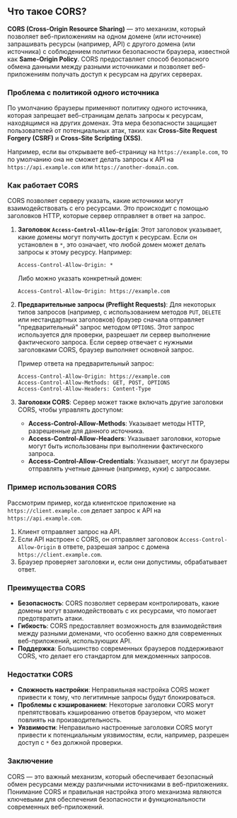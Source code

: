 ## Что такое CORS?

**CORS (Cross-Origin Resource Sharing)** — это механизм, который позволяет веб-приложениям на одном домене (или источнике) запрашивать ресурсы (например, API) с другого домена (или источника) с соблюдением политики безопасности браузера, известной как **Same-Origin Policy**. CORS предоставляет способ безопасного обмена данными между разными источниками и позволяет веб-приложениям получать доступ к ресурсам на других серверах.

### Проблема с политикой одного источника

По умолчанию браузеры применяют политику одного источника, которая запрещает веб-страницам делать запросы к ресурсам, находящимся на других доменах. Эта мера безопасности защищает пользователей от потенциальных атак, таких как **Cross-Site Request Forgery (CSRF)** и **Cross-Site Scripting (XSS)**.

Например, если вы открываете веб-страницу на `https://example.com`, то по умолчанию она не сможет делать запросы к API на `https://api.example.com` или `https://another-domain.com`.

### Как работает CORS

CORS позволяет серверу указать, какие источники могут взаимодействовать с его ресурсами. Это происходит с помощью заголовков HTTP, которые сервер отправляет в ответ на запрос.

1. **Заголовок `Access-Control-Allow-Origin`**: Этот заголовок указывает, какие домены могут получить доступ к ресурсам. Если он установлен в `*`, это означает, что любой домен может делать запросы к этому ресурсу. Например:

   ```http
   Access-Control-Allow-Origin: *
   ```

   Либо можно указать конкретный домен:

   ```http
   Access-Control-Allow-Origin: https://example.com
   ```

2. **Предварительные запросы (Preflight Requests)**: Для некоторых типов запросов (например, с использованием методов `PUT`, `DELETE` или нестандартных заголовков) браузер сначала отправляет "предварительный" запрос методом `OPTIONS`. Этот запрос используется для проверки, разрешает ли сервер выполнение фактического запроса. Если сервер отвечает с нужными заголовками CORS, браузер выполняет основной запрос.

   Пример ответа на предварительный запрос:

   ```http
   Access-Control-Allow-Origin: https://example.com
   Access-Control-Allow-Methods: GET, POST, OPTIONS
   Access-Control-Allow-Headers: Content-Type
   ```

3. **Заголовки CORS**: Сервер может также включать другие заголовки CORS, чтобы управлять доступом:

   - **Access-Control-Allow-Methods**: Указывает методы HTTP, разрешенные для данного источника.
   - **Access-Control-Allow-Headers**: Указывает заголовки, которые могут быть использованы при выполнении фактического запроса.
   - **Access-Control-Allow-Credentials**: Указывает, могут ли браузеры отправлять учетные данные (например, куки) с запросами.

### Пример использования CORS

Рассмотрим пример, когда клиентское приложение на `https://client.example.com` делает запрос к API на `https://api.example.com`.

1. Клиент отправляет запрос на API.
2. Если API настроен с CORS, он отправляет заголовок `Access-Control-Allow-Origin` в ответе, разрешая запрос с домена `https://client.example.com`.
3. Браузер проверяет заголовки и, если они допустимы, обрабатывает ответ.

### Преимущества CORS

- **Безопасность**: CORS позволяет серверам контролировать, какие домены могут взаимодействовать с их ресурсами, что помогает предотвратить атаки.
- **Гибкость**: CORS предоставляет возможность для взаимодействия между разными доменами, что особенно важно для современных веб-приложений, использующих API.
- **Поддержка**: Большинство современных браузеров поддерживают CORS, что делает его стандартом для междоменных запросов.

### Недостатки CORS

- **Сложность настройки**: Неправильная настройка CORS может привести к тому, что легитимные запросы будут блокироваться.
- **Проблемы с кэшированием**: Некоторые заголовки CORS могут препятствовать кэшированию ответов браузером, что может повлиять на производительность.
- **Уязвимости**: Неправильно настроенные заголовки CORS могут привести к потенциальным уязвимостям, если, например, разрешен доступ с `*` без должной проверки.

### Заключение

CORS — это важный механизм, который обеспечивает безопасный обмен ресурсами между различными источниками в веб-приложениях. Понимание CORS и правильная настройка этого механизма являются ключевыми для обеспечения безопасности и функциональности современных веб-приложений.